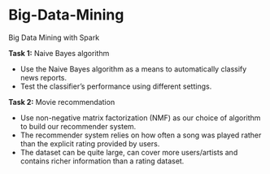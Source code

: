 # Big-Data-Mining
Big Data Mining with Spark

**Task 1:**
Naive Bayes algorithm
- Use the Naive Bayes algorithm as a means to automatically classify news reports. 
- Test the classifier’s performance using different settings. 

**Task 2:**
Movie recommendation
- Use non-negative matrix factorization (NMF) as our choice of algorithm to build our recommender system.
- The recommender system relies on how often a song was played rather than the explicit rating provided by users.
- The dataset can be quite large, can cover more users/artists and contains richer information than a rating dataset.
